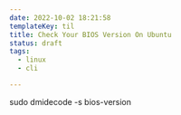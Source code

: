 ```yaml
---
date: 2022-10-02 18:21:58
templateKey: til
title: Check Your BIOS Version On Ubuntu
status: draft
tags:
  - linux
  - cli

---
```


sudo dmidecode -s bios-version
